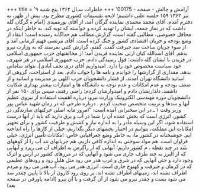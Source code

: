 +++
title = 'آرامش و چالش - صفحه - 00175'
+++
خاطرات سـال ۱۳۶۲ پنج شنبه ۹ تیر ۱۳۶۲ ۱۵۹ جلسه علنی داشتیم؛ لایحه تقسیمات کشوری مطرح بود. پیش از ظهر، به دفترم آمدم. آقای محمد محمدی نماینده گرگان آمد، از آقای نورمفیدی [امام ه گرگان گله داشت که در نماز جمعه، ایشان را تهدید کرده و خواسته که توبه کند. به خاطر اینکه در محافل خصوصی، مطالبی گفته است، گزارش مطالب هم جداگانه رسیده است؛ انتقاد از وضع بودجه و جریان اقتصادی کشور و جنگ کرده است. آقای مرتضی فهیم کرمانی آمد و از سوء جریان ساخت سد جیرفت گفت. گفتم، گزارش کتبی بفرستد که به وزارت نیرو بدهم. آقای اسدالله کیان ارثی نماینده فریدن آمد؛ از مخالفتهای حزب جمهوری اسلامی در فریدن با ایشان گله داشت؛ قول رسیدگی دادم. حزب جمهوری اسلامی در هر شهری، خود سیاست مخصوص خود را دارد. امیدواریم آقای دری نجف آبادی]، بتواند سامانی بدهد. مقداری از گزارشها را خواندم و نامه ها را جواب دادم. بعد از استراحت، گروهی از اساتید دانشگاه تهران آمدند. از فشار دانشجویان حزب اللهی بر مدیریت و اساتید و از ضعف بودجه و عدم امکانات و عدم توجه به دانشگاه ها و امتیازات بیشتر بهداری شکایت داشتند. دلداریشان دادم و امیدوارشان کردم؛ راضی رفتند، سپس برای ۱۵۰ نفر از دانشجویان دوره مهندسی الکترونیک وزارت نیرو، درباره اهمیت استفاده از نیروی عظیم آبها و سدها و تربیت متخصص صحبت کردم . درباره طرحی که در زمان شهید عباس پور وزیر وقت ۱ ـ در این سخنرانی آمده است: "امروز مایه اصلی حرکتهای سازندگی در کشور، انرژی است که بخش عمده آن را شما در آب و برق دارید که باید از آنها درست استفاده شود، اگر این وسیله مادر را به اندازه نیاز و کشش و ظرفیت کشور و برای تجهیز امکانات این مملکت، بتوانیم در اختیار بخشهای دیگر بگذاریم، خیلی از کارها را راه انداخته ایم. خوشبختانه در کشور ما، به خاطر وضع جغرافیایی خاص، امکانات تأمین انرژی، خیلی فراوان است. هم مواد سوختی به اندازه کافی داریم، هم جریانهای تند آب را از کوههای بلند در چند نقطه ، م کشور داریم؛ آبهایی که از زاگرس به اطراف آن می ریزد و آبهایی که از البرز به چند طرف جاری می شود و آنهایی که در مرزهای کشور در ارس و اترک وجود دارد و حتی آنهایی که در شرق و غرب هدر می رود مثل هلیل رود و رودهای عظیمی که در کرمان و جیرفت و کهنوج جاری است، انرژی هدر می رود، آب هدر می رود و مردم اطراف تشنه اند، زمینهای اطراف تشنه اند. بر روی رود کارون از بالا تا پایین چقدر سد می شود بست و چقدر نیرو می شود از آن گرفت و با آن نیرو (ادامه پاورقی در صفحه بعد)